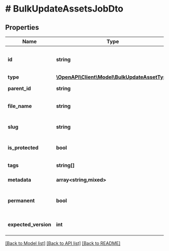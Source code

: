 # # BulkUpdateAssetsJobDto

## Properties

Name | Type | Description | Notes
------------ | ------------- | ------------- | -------------
**id** | **string** | An optional ID of the asset to update. | [optional]
**type** | [**\OpenAPI\Client\Model\BulkUpdateAssetType**](BulkUpdateAssetType.md) |  | [optional]
**parent_id** | **string** | The parent folder id. | [optional]
**file_name** | **string** | The new name of the asset. | [optional]
**slug** | **string** | The new slug of the asset. | [optional]
**is_protected** | **bool** | True, when the asset is not public. | [optional]
**tags** | **string[]** | The new asset tags. | [optional]
**metadata** | **array<string,mixed>** | The asset metadata. | [optional]
**permanent** | **bool** | True to delete the asset permanently. | [optional]
**expected_version** | **int** | The expected version. | [optional]

[[Back to Model list]](../../README.md#models) [[Back to API list]](../../README.md#endpoints) [[Back to README]](../../README.md)
